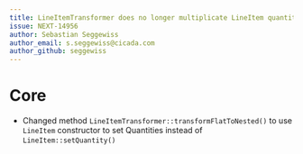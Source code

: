```yaml
---
title: LineItemTransformer does no longer multiplicate LineItem quantities
issue: NEXT-14956
author: Sebastian Seggewiss
author_email: s.seggewiss@cicada.com 
author_github: seggewiss
---
```

# Core
* Changed method `LineItemTransformer::transformFlatToNested()` to use `LineItem` constructor to set Quantities instead of `LineItem::setQuantity()`
